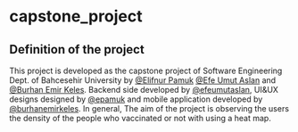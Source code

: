 # capstone_project
## Definition of the project
This project is developed as the capstone project of Software Engineering Dept. of Bahcesehir University by [@Elifnur Pamuk](https://github.com/epamuk) [@Efe Umut Aslan](https://github.com/efeumutaslan) and [@Burhan Emir Keles](https://github.com/burhanemirkeles).
Backend side developed by [@efeumutaslan](https://github.com/efeumutaslan), UI&UX designs designed by [@epamuk]((https://github.com/epamuk)) and mobile application developed by [@burhanemirkeles](https://github.com/burhanemirkeles).
In general, The aim of the project is observing the users the density of the people who vaccinated or not with using a heat map.

